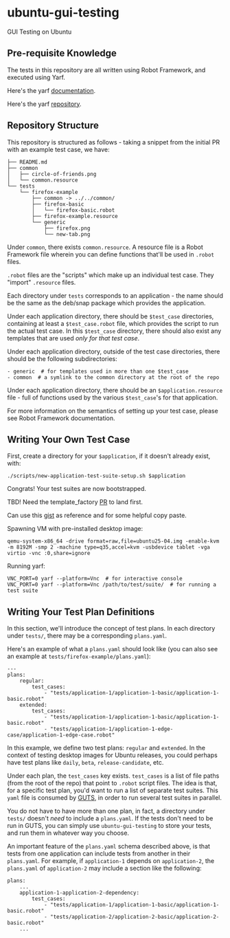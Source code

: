 # ubuntu-gui-testing
GUI Testing on Ubuntu

## Pre-requisite Knowledge

The tests in this repository are all written using Robot Framework, and executed using Yarf.

Here's the yarf [documentation](https://canonical-yarf.readthedocs-hosted.com/).

Here's the yarf [repository](https://github.com/canonical/yarf/).

## Repository Structure

This repository is structured as follows - taking a snippet from the initial PR with an example test case, we have:
```
├── README.md
├── common
│   ├── circle-of-friends.png
│   └── common.resource
└── tests
    └── firefox-example
        ├── common -> ../../common/
        ├── firefox-basic
        │   └── firefox-basic.robot
        ├── firefox-example.resource
        └── generic
            ├── firefox.png
            └── new-tab.png
```

Under `common`, there exists `common.resource`. A resource file is a Robot Framework file wherein you can define functions that'll be used in `.robot` files.
 
`.robot` files are the "scripts" which make up an individual test case. They "import" `.resource` files.

Each directory under `tests` corresponds to an application - the name should be the same as the deb/snap package which provides the application.

Under each application directory, there should be `$test_case` directories, containing at least a `$test_case.robot` file, which provides the script to run the actual test case. In this `$test_case` directory, there should also exist any templates that are used *only for that test case*.

Under each application directory, outside of the test case directories, there should be the following subdirectories:
```
- generic  # for templates used in more than one $test_case
- common  # a symlink to the common directory at the root of the repo
```

Under each application directory, there should be an `$application.resource` file - full of functions used by the various `$test_case`'s for that application.

For more information on the semantics of setting up your test case, please see Robot Framework documentation.

## Writing Your Own Test Case

First, create a directory for your `$application`, if it doesn't already exist, with:
```
./scripts/new-application-test-suite-setup.sh $application
```

Congrats! Your test suites are now bootstrapped.

TBD! Need the template_factory [PR](https://github.com/canonical/yarf/pull/160) to land first.

Can use this [gist](https://gist.github.com/andersson1234/43eecdd90b02f33980500aee1ad9c183) as reference and for some helpful copy paste.

Spawning VM with pre-installed desktop image:
```
qemu-system-x86_64 -drive format=raw,file=ubuntu25-04.img -enable-kvm -m 8192M -smp 2 -machine type=q35,accel=kvm -usbdevice tablet -vga virtio -vnc :0,share=ignore
```

Running yarf:
```
VNC_PORT=0 yarf --platform=Vnc  # for interactive console
VNC_PORT=0 yarf --platform=Vnc /path/to/test/suite/  # for running a test suite
```

## Writing Your Test Plan Definitions

In this section, we'll introduce the concept of test plans. In each directory under `tests/`, there may be a corresponding `plans.yaml`.

Here's an example of what a `plans.yaml` should look like (you can also see an example at `tests/firefox-example/plans.yaml`):

```
---
plans:
    regular:
        test_cases:
            - "tests/application-1/application-1-basic/application-1-basic.robot"
    extended:
        test_cases:
            - "tests/application-1/application-1-basic/application-1-basic.robot"
            - "tests/application-1/application-1-edge-case/application-1-edge-case.robot"
```

In this example, we define two test plans: `regular` and `extended`. In the context of testing desktop images for Ubuntu releases, you could perhaps have test plans like `daily`, `beta`, `release-candidate`, etc.

Under each plan, the `test_cases` key exists. `test_cases` is a list of file paths (from the root of the repo) that point to `.robot` script files. The idea is that, for a specific test plan, you'd want to run a list of separate test suites. This `yaml` file is consumed by [GUTS](https://github.com/canonical/gui-ubuntu-testing-system), in order to run several test suites in parallel.

You do not have to have more than one plan, in fact, a directory under `tests/` doesn't *need* to include a `plans.yaml`. If the tests don't need to be run in GUTS, you can simply use `ubuntu-gui-testing` to store your tests, and run them in whatever way you choose.

An important feature of the `plans.yaml` schema described above, is that tests from one application can include tests from another in their `plans.yaml`. For example, if `application-1` depends on `application-2`, the `plans.yaml` of `application-2` may include a section like the following:

```
plans:
    ...
    application-1-application-2-dependency:
        test_cases:
            - "tests/application-1/application-1-basic/application-1-basic.robot"
            - "tests/application-2/application-2-basic/application-2-basic.robot"
    ...
```

